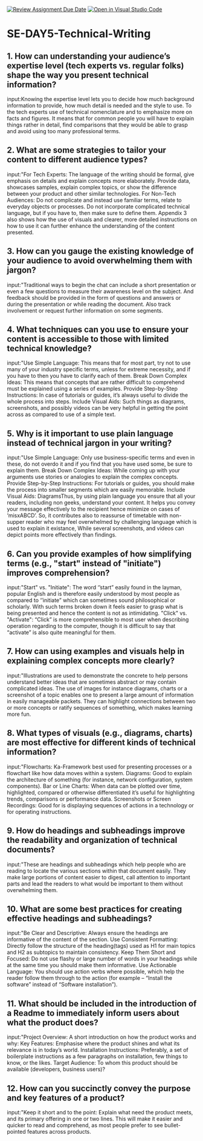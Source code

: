 [![Review Assignment Due Date](https://classroom.github.com/assets/deadline-readme-button-22041afd0340ce965d47ae6ef1cefeee28c7c493a6346c4f15d667ab976d596c.svg)](https://classroom.github.com/a/zsAR-pyY)
[![Open in Visual Studio Code](https://classroom.github.com/assets/open-in-vscode-2e0aaae1b6195c2367325f4f02e2d04e9abb55f0b24a779b69b11b9e10269abc.svg)](https://classroom.github.com/online_ide?assignment_repo_id=17107337&assignment_repo_type=AssignmentRepo)
# SE-DAY5-Technical-Writing
## 1. How can understanding your audience’s expertise level (tech experts vs. regular folks) shape the way you present technical information?
input:Knowing the expertise level lets you to decide how much background information to provide, how much detail is needed and the style to use. To the tech experts use of technical nomenclature and to emphasize more on facts and figures. It means that for common people you will have to explain things rather in detail, find comparisons that they would be able to grasp and avoid using too many professional terms.

## 2. What are some strategies to tailor your content to different audience types?
input:"For Tech Experts: The language of the writing should be formal, give emphasis on details and explain concepts more elaborately. Provide data, showcases samples, explain complex topics, or show the difference between your product and other similar technologies.
For Non-Tech Audiences: Do not complicate and instead use familiar terms, relate to everyday objects or processes. Do not incorporate complicated technical language, but if you have to, then make sure to define them. Appendix 3 also shows how the use of visuals and clearer, more detailed instructions on how to use it can further enhance the understanding of the content presented.
## 3. How can you gauge the existing knowledge of your audience to avoid overwhelming them with jargon?
input:"Traditional ways to begin the chat can include a short presentation or even a few questions to measure their awareness level on the subject. And feedback should be provided in the form of questions and answers or during the presentation or while reading the document. Also track involvement or request further information on some segments.
## 4. What techniques can you use to ensure your content is accessible to those with limited technical knowledge?
input:"Use Simple Language: This means that for most part, try not to use many of your industry specific terms, unless for extreme necessity, and if you have to then you have to clarify each of them.
Break Down Complex Ideas: This means that concepts that are rather difficult to comprehend must be explained using a series of examples.
Provide Step-by-Step Instructions: In case of tutorials or guides, it’s always useful to divide the whole process into steps.
Include Visual Aids: Such things as diagrams, screenshots, and possibly videos can be very helpful in getting the point across as compared to use of a simple text.
## 5. Why is it important to use plain language instead of technical jargon in your writing?
input:"Use Simple Language: Only use business-specific terms and even in these, do not overdo it and if you find that you have used some, be sure to explain them.
Break Down Complex Ideas: While coming up with your arguments use stories or analogies to explain the complex concepts.
Provide Step-by-Step Instructions: For tutorials or guides, you should make the process into smaller segments which are easily memorable.
Include Visual Aids: DiagramsThus, by using plain language you ensure that all your readers, including non geeks, understand your content. It helps you convey your message effectively to the recipient hence minimize on cases of ‘misxABCD’. So, it contributes also to reassurse of timetable with non-supper reader who may feel overwhelmed by challenging language which is used to explain it existance, While several screenshots, and videos can depict points more effectively than findings.
## 6. Can you provide examples of how simplifying terms (e.g., "start" instead of "initiate") improves comprehension?
input:"Start" vs. "Initiate": The word ‘’start” easily found in the layman, popular English and is therefore easily understood by most people as compared to ‘’initiate” which can sometimes sound philosophical or scholarly. With such terms broken down it feels easier to grasp what is being presented and hence the content is not as intimidating.
"Click" vs. "Activate": “Click” is more comprehensible to most user when describing operation regarding to the computer, though it is difficult to say that “activate” is also quite meaningful for them.
## 7. How can using examples and visuals help in explaining complex concepts more clearly?
input:"Illustrations are used to demonstrate the concrete to help persons understand better ideas that are sometimes abstract or may contain complicated ideas.
The use of images for instance diagrams, charts or a screenshot of a topic enables one to present a large amount of information in easily manageable packets. They can highlight connections between two or more concepts or ratify sequences of something, which makes learning more fun.
## 8. What types of visuals (e.g., diagrams, charts) are most effective for different kinds of technical information?
input:"Flowcharts: Ka-Framework best used for presenting processes or a flowchart like how data moves within a system.
Diagrams: Good to explain the architecture of something (for instance, network configuration, system components).
Bar or Line Charts: When data can be plotted over time, highlighted, compared or otherwise differentiated it’s useful for highlighting trends, comparisons or performance data.
Screenshots or Screen Recordings: Good for is displaying sequences of actions in a technology or for operating instructions.
## 9. How do headings and subheadings improve the readability and organization of technical documents?
input:"These are headings and subheadings which help people who are reading to locate the various sections within that document easily. They make large portions of content easier to digest, call attention to important parts and lead the readers to what would be important to them without overwhelming them.
## 10. What are some best practices for creating effective headings and subheadings?
input:"Be Clear and Descriptive: Always ensure the headings are informative of the content of the section.
Use Consistent Formatting: Directly follow the structure of the heading(tags) used as H1 for main topics and H2 as subtopics to maintain consistency.
Keep Them Short and Focused: Do not use flashy or large number of words in your headings while at the same time you should make them informative.
Use Actionable Language: You should use action verbs where possible, which help the reader follow them through to the action (for example – “Install the software” instead of “Software installation”).
## 11. What should be included in the introduction of a Readme to immediately inform users about what the product does?
input:"Project Overview: A short introduction on how the product works and why:
Key Features: Emphasise where the product shines and what its relevance is in today’s world.
Installation Instructions: Preferably, a set of boilerplate instructions as a few paragraphs on installation, few things to know, or the likes.
Target Audience: To whom this product should be available (developers, business users)?
## 12. How can you succinctly convey the purpose and key features of a product?
input:"Keep it short and to the point: Explain what need the product meets, and its primary offering in one or two lines. This will make it easier and quicker to read and comprehend, as most people prefer to see bullet-pointed features across products.
